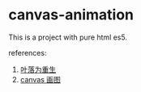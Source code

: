 # canvas-animation
This is a project with pure html es5.

references: 

1. [叶落为重生](http://www.cnblogs.com/hongru/archive/2010/12/12/1903704.html)
1. [canvas 画图](http://www.108js.com/example.html)

